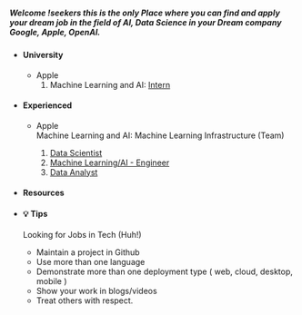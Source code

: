 <h5>
  Welcome !seekers this is the only Place where you can find and apply your dream job in the field of AI, Data Science in your Dream company Google, Apple,   OpenAI.
</h5>

* <h4> University </h4>

    * Apple <br/>
      1. Machine Learning and AI:
       [Intern](
https://jobs.apple.com/en-us/search?team=machine-learning-infrastructure-MLAI-MLI+deep-learning-and-reinforcement-learning-MLAI-DLRL+computer-vision-MLAI-CV+natural-language-processing-and-speech-technologies-MLAI-NLP+applied-research-MLAI-AR+internships-STDNT-INTRN)

    
* <h4> Experienced </h4>

    * Apple <br/>
      Machine Learning and AI: Machine Learning Infrastructure (Team)
      
        1. [Data Scientist](https://jobs.apple.com/en-us/search?search=Data%20Scientist&sort=relevance)
        2. [Machine Learning/AI - Engineer](https://jobs.apple.com/en-us/search?search=Machine%20Learning%20%20Engineer&sort=relevance)
        3. [Data Analyst](https://jobs.apple.com/en-us/search?search=Data%20Analyst&sort=relevance)
        
          
* <h4> Resources </h4>
* <h4> 💡 Tips </h4>

    Looking for Jobs in Tech (Huh!)
    
     - Maintain a project in Github
     - Use more than one language
     - Demonstrate more than one deployment type ( web, cloud, desktop, mobile )
     - Show your work in blogs/videos
     - Treat others with respect.
